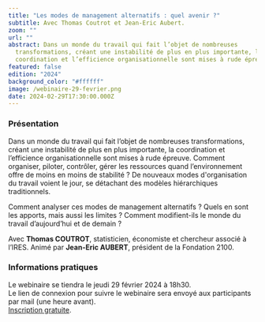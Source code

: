 ```yaml
---
title: "Les modes de management alternatifs : quel avenir ?"
subtitle: Avec Thomas Coutrot et Jean-Eric Aubert.
zoom: ""
url: ""
abstract: Dans un monde du travail qui fait l’objet de nombreuses
  transformations, créant une instabilité de plus en plus importante, la
  coordination et l’efficience organisationnelle sont mises à rude épreuve.
featured: false
edition: "2024"
background_color: "#ffffff"
image: /webinaire-29-fevrier.png
date: 2024-02-29T17:30:00.000Z
---
```

### Présentation

Dans un monde du travail qui fait l’objet de nombreuses transformations, créant une instabilité de plus en plus importante, la coordination et l’efficience organisationnelle sont mises à rude épreuve. Comment organiser, piloter, contrôler, gérer les ressources quand l’environnement offre de moins en moins de stabilité ?  De nouveaux modes d'organisation du travail voient le jour, se détachant des modèles hiérarchiques traditionnels. 

Comment analyser ces modes de management alternatifs ? Quels en sont les apports, mais aussi les limites ? Comment modifient-ils le monde du travail d’aujourd’hui et de demain ?

Avec **Thomas COUTROT**, statisticien, économiste et chercheur associé à l’IRES. Animé par **Jean-Eric AUBERT**, président de la Fondation 2100. 

### Informations pratiques

Le webinaire se tiendra le jeudi 29 février 2024 à 18h30.\
Le lien de connexion pour suivre le webinaire sera envoyé aux participants par mail (une heure avant).\
[Inscription gratuite](https://positivefuture2024.wixsite.com/inscriptions/event-details/les-modes-de-management-alternatifs-quel-avenir/form).
